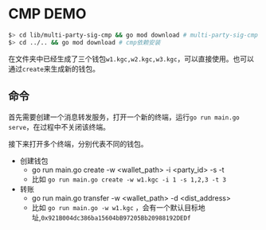 # CMP DEMO



```bash 
$> cd lib/multi-party-sig-cmp && go mod download # multi-party-sig-cmp 依赖安装
$> cd ../.. && go mod download # cmp依赖安装
```

在文件夹中已经生成了三个钱包`w1.kgc,w2.kgc,w3.kgc`，可以直接使用。也可以通过`create`来生成新的钱包。

## 命令

首先需要创建一个消息转发服务，打开一个新的终端，运行`go run main.go serve`，在过程中不关闭该终端。

接下来打开多个终端，分别代表不同的钱包。

- 创建钱包
  - go run main.go create -w <wallet_path> -i <party_id> -s <parties> -t <threshold>
  - 比如 `go run main.go create -w w1.kgc -i 1 -s 1,2,3 -t 3`
- 转账
  - go run main.go transfer -w <wallet_path> -d <dist_address>
  - 比如 `go run main.go -w w1.kgc` ，会有一个默认目标地址,`0x921B004dc386ba15604bB97205Bb20988192DEDf`
